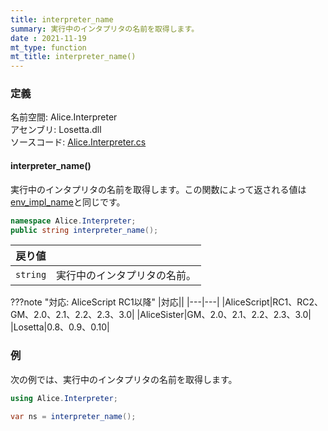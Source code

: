 ```yaml
---
title: interpreter_name
summary: 実行中のインタプリタの名前を取得します。
date : 2021-11-19
mt_type: function
mt_title: interpreter_name()
---
```


### 定義
名前空間: Alice.Interpreter<br/>
アセンブリ: Losetta.dll<br/>
ソースコード: [Alice.Interpreter.cs](https://github.com/WSOFT-Project/Losetta/blob/master/Losetta/NameSpaces/Alice.Interpreter.cs)

#### interpreter_name()

実行中のインタプリタの名前を取得します。この関数によって返される値は[env_impl_name](../environment/env_impl_name.md)と同じです。

```cs title="AliceScript"
namespace Alice.Interpreter;
public string interpreter_name();
```

|戻り値| |
|-|-|
|`string`|実行中のインタプリタの名前。|

???note "対応: AliceScript RC1以降"
    |対応||
    |---|---|
    |AliceScript|RC1、RC2、GM、2.0、2.1、2.2、2.3、3.0|
    |AliceSister|GM、2.0、2.1、2.2、2.3、3.0|
    |Losetta|0.8、0.9、0.10|

### 例
次の例では、実行中のインタプリタの名前を取得します。

```cs title="AliceScript"
using Alice.Interpreter;

var ns = interpreter_name();
```